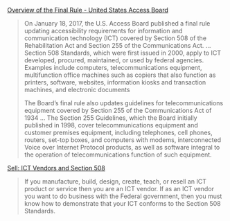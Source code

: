 [Overview of the Final Rule - United States Access Board]( 
    https://www.access-board.gov/guidelines-and-standards/communications-and-it/about-the-ict-refresh/overview-of-the-final-rule
    )

> On January 18, 2017, the U.S. Access Board published a final rule updating accessibility requirements for information and communication technology (ICT) covered by Section 508 of the Rehabilitation Act and Section 255 of the Communications Act. ... Section 508 Standards, which were first issued in 2000, apply to ICT developed, procured, maintained, or used by federal agencies. Examples include computers, telecommunications equipment, multifunction office machines such as copiers that also function as printers, software, websites, information kiosks and transaction machines, and electronic documents
> 
> The Board’s final rule also updates guidelines for telecommunications equipment covered by Section 255 of the Communications Act of 1934 ... The Section 255 Guidelines, which the Board initially published in 1998, cover telecommunications equipment and customer premises equipment, including telephones, cell phones, routers, set-top boxes, and computers with modems, interconnected Voice over Internet Protocol products, as well as software integral to the operation of telecommunications function of such equipment.



[Sell: ICT Vendors and Section 508]( https://www.section508.gov/content/sell )

> If you manufacture, build, design, create, teach, or resell an ICT product or service then you are an ICT vendor. If as an ICT vendor you want to do business with the Federal government, then you must know how to demonstrate that your ICT conforms to the Section 508 Standards.
